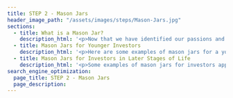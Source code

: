 ```yaml
---
title: STEP 2 - Mason Jars
header_image_path: "/assets/images/steps/Mason-Jars.jpg"
sections:
  - title: What is a Mason Jar?
    description_html: '<p>Now that we have identified our passions and what makes us truly happy, we need an organized way to save and invest so we can live them out and cover all our other expenses.</p><p>Criteria for a Mason Jar:</p><ul><li>It has to have a specific passion or goal tied into a financial objective.</li><li>The financial objective needs to be tied into an investment strategy unique to that mason jar.</li><li>Address the most important mason jars first (take care of yourself before trying help others).</li><li>Jars are funded with current assets and future savings.</li></ul>'
  - title: Mason Jars for Younger Investors
    description_html: '<p>Here are some examples of mason jars for a younger investor:</p><p><strong>Retirement Account Funding</strong> - Determine how much to put into retirement accounts (IRA, 401(k), Roth, etc.) for age 59.5+</p><p><strong>College Savings</strong> - If you have kids or will have kids how much should we save for their college</p><p><strong>House</strong> - Purchasing a primary residence or rental property</p><p><strong>Business</strong> - If you own a business and need capital purchases or if you are looking to start a business down the road</p><p><strong>Pay Off Debt</strong> - Instead of paying off debt or a mortgage you may want to fund an account to pay it off at a future date</p><p><strong>Mini Retirement</strong> - Funding travel &amp; experiences now instead of waiting to do everything down the road</p>'
  - title: Mason Jars for Investors in Later Stages of Life
    description_html: '<p>Some examples of mason jars for investors approaching or living in the later stages of life:</p><p><strong>Income Replacement</strong> - Determine how much income is needed to be pulled from investment accounts to cover spending</p><p><strong>Safety Net</strong> - Fund up to three years of your annual budget</p><p><strong>Long-Term Care</strong> - Self funding potential long-term care needs</p><p><strong>Family</strong> - Fund needs for other family members (grandchildren, children, etc.)</p><p><strong>Charity</strong> - Plan for ongoing donations and/or future contributions</p><p><strong>Extra Vacations/Spending</strong> - Fund extra trips, experiences or other expenses above and beyond core budget</p>'
search_engine_optimization:
  page_title: STEP 2 - Mason Jars
  page_description:
---
```

